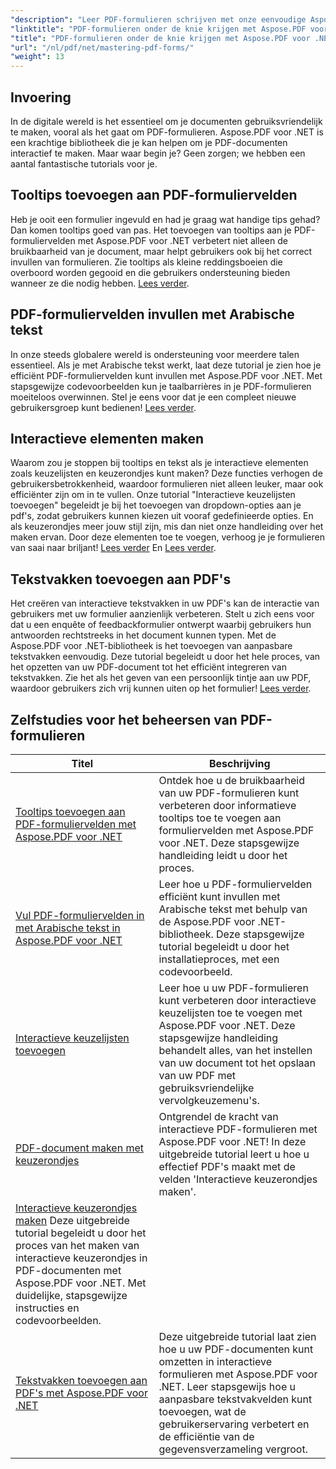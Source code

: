 ```yaml
---
"description": "Leer PDF-formulieren schrijven met onze eenvoudige Aspose.PDF voor .NET-tutorials. Leer hoe je tooltips toevoegt, velden invult en interactieve componenten maakt."
"linktitle": "PDF-formulieren onder de knie krijgen met Aspose.PDF voor .NET"
"title": "PDF-formulieren onder de knie krijgen met Aspose.PDF voor .NET"
"url": "/nl/pdf/net/mastering-pdf-forms/"
"weight": 13
---
```


## Invoering

In de digitale wereld is het essentieel om je documenten gebruiksvriendelijk te maken, vooral als het gaat om PDF-formulieren. Aspose.PDF voor .NET is een krachtige bibliotheek die je kan helpen om je PDF-documenten interactief te maken. Maar waar begin je? Geen zorgen; we hebben een aantal fantastische tutorials voor je.

## Tooltips toevoegen aan PDF-formuliervelden

Heb je ooit een formulier ingevuld en had je graag wat handige tips gehad? Dan komen tooltips goed van pas. Het toevoegen van tooltips aan je PDF-formuliervelden met Aspose.PDF voor .NET verbetert niet alleen de bruikbaarheid van je document, maar helpt gebruikers ook bij het correct invullen van formulieren. Zie tooltips als kleine reddingsboeien die overboord worden gegooid en die gebruikers ondersteuning bieden wanneer ze die nodig hebben. [Lees verder](./adding-tooltips-to-pdf-form-fields/).

## PDF-formuliervelden invullen met Arabische tekst

In onze steeds globalere wereld is ondersteuning voor meerdere talen essentieel. Als je met Arabische tekst werkt, laat deze tutorial je zien hoe je efficiënt PDF-formuliervelden kunt invullen met Aspose.PDF voor .NET. Met stapsgewijze codevoorbeelden kun je taalbarrières in je PDF-formulieren moeiteloos overwinnen. Stel je eens voor dat je een compleet nieuwe gebruikersgroep kunt bedienen! [Lees verder](./fill-pdf-form-fields-with-arabic-text/).

## Interactieve elementen maken

Waarom zou je stoppen bij tooltips en tekst als je interactieve elementen zoals keuzelijsten en keuzerondjes kunt maken? Deze functies verhogen de gebruikersbetrokkenheid, waardoor formulieren niet alleen leuker, maar ook efficiënter zijn om in te vullen. Onze tutorial "Interactieve keuzelijsten toevoegen" begeleidt je bij het toevoegen van dropdown-opties aan je pdf's, zodat gebruikers kunnen kiezen uit vooraf gedefinieerde opties. En als keuzerondjes meer jouw stijl zijn, mis dan niet onze handleiding over het maken ervan. Door deze elementen toe te voegen, verhoog je je formulieren van saai naar briljant! [Lees verder](./add-interactive-combo-boxes/) En [Lees verder](./create-interactive-radio-buttons/).


## Tekstvakken toevoegen aan PDF's

Het creëren van interactieve tekstvakken in uw PDF's kan de interactie van gebruikers met uw formulier aanzienlijk verbeteren. Stelt u zich eens voor dat u een enquête of feedbackformulier ontwerpt waarbij gebruikers hun antwoorden rechtstreeks in het document kunnen typen. Met de Aspose.PDF voor .NET-bibliotheek is het toevoegen van aanpasbare tekstvakken eenvoudig. Deze tutorial begeleidt u door het hele proces, van het opzetten van uw PDF-document tot het efficiënt integreren van tekstvakken. Zie het als het geven van een persoonlijk tintje aan uw PDF, waardoor gebruikers zich vrij kunnen uiten op het formulier! [Lees verder](./adding-text-boxes/).

## Zelfstudies voor het beheersen van PDF-formulieren
| Titel | Beschrijving |
| --- | --- | 
| [Tooltips toevoegen aan PDF-formuliervelden met Aspose.PDF voor .NET](./adding-tooltips-to-pdf-form-fields/) | Ontdek hoe u de bruikbaarheid van uw PDF-formulieren kunt verbeteren door informatieve tooltips toe te voegen aan formuliervelden met Aspose.PDF voor .NET. Deze stapsgewijze handleiding leidt u door het proces. |  
| [Vul PDF-formuliervelden in met Arabische tekst in Aspose.PDF voor .NET](./fill-pdf-form-fields-with-arabic-text/) | Leer hoe u PDF-formuliervelden efficiënt kunt invullen met Arabische tekst met behulp van de Aspose.PDF voor .NET-bibliotheek. Deze stapsgewijze tutorial begeleidt u door het installatieproces, met een codevoorbeeld. |  
| [Interactieve keuzelijsten toevoegen](./add-interactive-combo-boxes/) | Leer hoe u uw PDF-formulieren kunt verbeteren door interactieve keuzelijsten toe te voegen met Aspose.PDF voor .NET. Deze stapsgewijze handleiding behandelt alles, van het instellen van uw document tot het opslaan van uw PDF met gebruiksvriendelijke vervolgkeuzemenu's. |  
| [PDF-document maken met keuzerondjes](./creating-pdf-document-with-radio-buttons/) | Ontgrendel de kracht van interactieve PDF-formulieren met Aspose.PDF voor .NET! In deze uitgebreide tutorial leert u hoe u effectief PDF's maakt met de velden 'Interactieve keuzerondjes maken'. |  
| [Interactieve keuzerondjes maken](./create-interactive-radio-buttons/) Deze uitgebreide tutorial begeleidt u door het proces van het maken van interactieve keuzerondjes in PDF-documenten met Aspose.PDF voor .NET. Met duidelijke, stapsgewijze instructies en codevoorbeelden. |  
| [Tekstvakken toevoegen aan PDF's met Aspose.PDF voor .NET](./adding-text-boxes/) | Deze uitgebreide tutorial laat zien hoe u uw PDF-documenten kunt omzetten in interactieve formulieren met Aspose.PDF voor .NET. Leer stapsgewijs hoe u aanpasbare tekstvakvelden kunt toevoegen, wat de gebruikerservaring verbetert en de efficiëntie van de gegevensverzameling vergroot. |